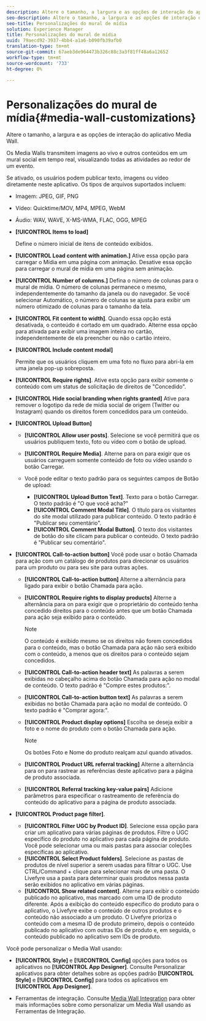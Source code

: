 ```yaml
---
description: Altere o tamanho, a largura e as opções de interação do aplicativo Media Wall.
seo-description: Altere o tamanho, a largura e as opções de interação do aplicativo Media Wall.
seo-title: Personalizações do mural de mídia
solution: Experience Manager
title: Personalizações do mural de mídia
uuid: 79aecd92-3937-4bb4-a1a6-b090fb39afb0
translation-type: tm+mt
source-git-commit: 67aeb3de964473b326c88c3a3f81ff48a6a12652
workflow-type: tm+mt
source-wordcount: '733'
ht-degree: 0%

---
```



# Personalizações do mural de mídia{#media-wall-customizations}

Altere o tamanho, a largura e as opções de interação do aplicativo Media Wall.



Os Media Walls transmitem imagens ao vivo e outros conteúdos em um mural social em tempo real, visualizando todas as atividades ao redor de um evento.

Se ativado, os usuários podem publicar texto, imagens ou vídeo diretamente neste aplicativo. Os tipos de arquivos suportados incluem:

* Imagem: JPEG, GIF, PNG
* Vídeo: Quicktime/MOV, MP4, MPEG, WebM
* Áudio: WAV, WAVE, X-MS-WMA, FLAC, OGG, MPEG

* **[!UICONTROL Items to load]**

   Define o número inicial de itens de conteúdo exibidos.

* **[!UICONTROL Load content with animation.]** Ative essa opção para carregar o Mídia em uma página com animação. Desative essa opção para carregar o mural de mídia em uma página sem animação.
* **[!UICONTROL Number of columns.]** Defina o número de colunas para o mural de mídia. O número de colunas permanece o mesmo, independentemente do tamanho da janela ou do navegador. Se você selecionar Automático, o número de colunas se ajusta para exibir um número otimizado de colunas para o tamanho da tela.
* **[!UICONTROL Fit content to width]**. Quando essa opção está desativada, o conteúdo é cortado em um quadrado. Alterne essa opção para ativada para exibir uma imagem inteira no cartão, independentemente de ela preencher ou não o cartão inteiro.
* **[!UICONTROL Include content modal]**

   Permite que os usuários cliquem em uma foto no fluxo para abri-la em uma janela pop-up sobreposta.

* **[!UICONTROL Require rights]**. Ative esta opção para exibir somente o conteúdo com um status de solicitação de direitos de &quot;Concedido&quot;.
* **[!UICONTROL Hide social branding when rights granted]** Ative para remover o logotipo da rede de mídia social de origem (Twitter ou Instagram) quando os direitos forem concedidos para um conteúdo.

* **[!UICONTROL Upload Button]**

   * **[!UICONTROL Allow user posts]**. Selecione se você permitirá que os usuários publiquem texto, foto ou vídeo com o botão de upload.
   * **[!UICONTROL Require Media]**. Alterne para on para exigir que os usuários carreguem somente conteúdo de foto ou vídeo usando o botão Carregar.
   * Você pode editar o texto padrão para os seguintes campos de Botão de upload:

      * **[!UICONTROL Upload Button Text]**. Texto para o botão Carregar. O texto padrão é &quot;O que você acha?&quot;
      * **[!UICONTROL Comment Modal Title]**. O título para os visitantes do site modal utilizado para publicar conteúdo. O texto padrão é &quot;Publicar seu comentário&quot;.
      * **[!UICONTROL Comment Modal Button]**. O texto dos visitantes de botão do site clicam para publicar o conteúdo. O texto padrão é &quot;Publicar seu comentário&quot;.

* **[!UICONTROL Call-to-action button]** Você pode usar o botão Chamada para ação com um catálogo de produtos para direcionar os usuários para um produto ou para seu site para outras ações.

   * **[!UICONTROL Call-to-action button]** Alterne a alternância para ligado para exibir o botão Chamada para ação.
   * **[!UICONTROL Require rights to display products]** Alterne a alternância para on para exigir que o proprietário do conteúdo tenha concedido direitos para o conteúdo antes que um botão Chamada para ação seja exibido para o conteúdo.

      >[!NOTE]
      >
      >O conteúdo é exibido mesmo se os direitos não forem concedidos para o conteúdo, mas o botão Chamada para ação não será exibido com o conteúdo, a menos que os direitos para o conteúdo sejam concedidos.

   * **[!UICONTROL Call-to-action header text]** As palavras a serem exibidas no cabeçalho acima do botão Chamada para ação no modal de conteúdo. O texto padrão é &quot;Compre estes produtos:&quot;.
   * **[!UICONTROL Call-to-action button text]** As palavras a serem exibidas no botão Chamada para ação no modal de conteúdo. O texto padrão é &quot;Comprar agora:&quot;.
   * **[!UICONTROL Product display options]** Escolha se deseja exibir a foto e o nome do produto com o botão Chamada para ação.

      >[!NOTE]
      >
      >Os botões Foto e Nome do produto realçam azul quando ativados.

   * **[!UICONTROL Product URL referral tracking]** Alterne a alternância para on para rastrear as referências deste aplicativo para a página de produto associada.
   * **[!UICONTROL Referral tracking key-value pairs]** Adicione parâmetros para especificar o rastreamento de referência do conteúdo do aplicativo para a página de produto associada.

* **[!UICONTROL Product page filter]**.
   * **[!UICONTROL Filter UGC by Product ID]**. Selecione essa opção para criar um aplicativo para várias páginas de produtos. Filtre o UGC específico do produto no aplicativo para cada página de produto. Você pode selecionar uma ou mais pastas para associar coleções específicas ao aplicativo.
   * **[!UICONTROL Select Product folders]**. Selecione as pastas de produtos de nível superior a serem usadas para filtrar o UGC. Use CTRL/Command + clique para selecionar mais de uma pasta. O Livefyre usa a pasta para determinar quais produtos nessa pasta serão exibidos no aplicativo em várias páginas.
   * **[!UICONTROL Show related content]**. Alterne para exibir o conteúdo publicado no aplicativo, mas marcado com uma ID de produto diferente. Após a exibição do conteúdo específico do produto para o aplicativo, o Livefyre exibe o conteúdo de outros produtos e o conteúdo não associado a um produto. O Livefyre prioriza o conteúdo com a mesma ID de produto primeiro, depois o conteúdo publicado no aplicativo com outras IDs de produto e, em seguida, o conteúdo publicado no aplicativo sem IDs de produto.

Você pode personalizar o Media Wall usando:

* **[!UICONTROL Style]** e  **[!UICONTROL Config]** opções para todos os aplicativos no  **[!UICONTROL App Designer]**. Consulte Personalizar aplicativos para obter detalhes sobre as opções padrão **[!UICONTROL Style]** e **[!UICONTROL Config]** para todos os aplicativos em **[!UICONTROL App Designer]**.

* Ferramentas de integração. Consulte [Media Wall Integration](/help/implementation/c-app-integrations/c-media-wall-integration.md) para obter mais informações sobre como personalizar um Media Wall usando as Ferramentas de Integração.

